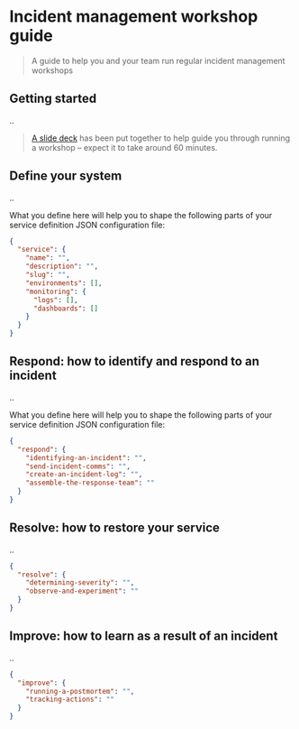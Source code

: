 # Incident management workshop guide

> A guide to help you and your team run regular incident management workshops

## Getting started

..

> [A slide deck]() has been put together to help guide you through running a workshop – expect it to take around 60 minutes.

## Define your system

..

What you define here will help you to shape the following parts of your service definition JSON configuration file:

```json
{
  "service": {
    "name": "",
    "description": "",
    "slug": "",
    "environments": [],
    "monitoring": {
      "logs": [],
      "dashboards": []
    }
  }
}
```

## Respond: how to identify and respond to an incident

..

What you define here will help you to shape the following parts of your service definition JSON configuration file:

```json
{
  "respond": {
    "identifying-an-incident": "",
    "send-incident-comms": "",
    "create-an-incident-log": "",
    "assemble-the-response-team": ""
  }
}
```

## Resolve: how to restore your service

..

```json
{
  "resolve": {
    "determining-severity": "",
    "observe-and-experiment": ""
  }
}
```

## Improve: how to learn as a result of an incident

..

```json
{
  "improve": {
    "running-a-postmortem": "",
    "tracking-actions": ""
  }
}
```
